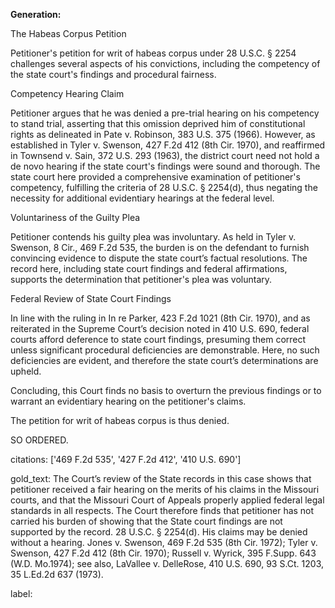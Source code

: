 **Generation:**

The Habeas Corpus Petition

Petitioner's petition for writ of habeas corpus under 28 U.S.C. § 2254 challenges several aspects of his convictions, including the competency of the state court's findings and procedural fairness.

Competency Hearing Claim

Petitioner argues that he was denied a pre-trial hearing on his competency to stand trial, asserting that this omission deprived him of constitutional rights as delineated in Pate v. Robinson, 383 U.S. 375 (1966). However, as established in Tyler v. Swenson, 427 F.2d 412 (8th Cir. 1970), and reaffirmed in Townsend v. Sain, 372 U.S. 293 (1963), the district court need not hold a de novo hearing if the state court's findings were sound and thorough. The state court here provided a comprehensive examination of petitioner's competency, fulfilling the criteria of 28 U.S.C. § 2254(d), thus negating the necessity for additional evidentiary hearings at the federal level.

Voluntariness of the Guilty Plea

Petitioner contends his guilty plea was involuntary. As held in Tyler v. Swenson, 8 Cir., 469 F.2d 535, the burden is on the defendant to furnish convincing evidence to dispute the state court’s factual resolutions. The record here, including state court findings and federal affirmations, supports the determination that petitioner's plea was voluntary.

Federal Review of State Court Findings

In line with the ruling in In re Parker, 423 F.2d 1021 (8th Cir. 1970), and as reiterated in the Supreme Court’s decision noted in 410 U.S. 690, federal courts afford deference to state court findings, presuming them correct unless significant procedural deficiencies are demonstrable. Here, no such deficiencies are evident, and therefore the state court’s determinations are upheld.

Concluding, this Court finds no basis to overturn the previous findings or to warrant an evidentiary hearing on the petitioner's claims.

The petition for writ of habeas corpus is thus denied.

SO ORDERED.

citations: ['469 F.2d 535', '427 F.2d 412', '410 U.S. 690']

gold_text: The Court’s review of the State records in this case shows that petitioner received a fair hearing on the merits of his claims in the Missouri courts, and that the Missouri Court of Appeals properly applied federal legal standards in all respects. The Court therefore finds that petitioner has not carried his burden of showing that the State court findings are not supported by the record. 28 U.S.C. § 2254(d). His claims may be denied without a hearing. Jones v. Swenson, 469 F.2d 535 (8th Cir. 1972); Tyler v. Swenson, 427 F.2d 412 (8th Cir. 1970); Russell v. Wyrick, 395 F.Supp. 643 (W.D. Mo.1974); see also, LaVallee v. DelleRose, 410 U.S. 690, 93 S.Ct. 1203, 35 L.Ed.2d 637 (1973).

label: 